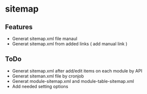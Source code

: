 sitemap
=======

Features
----------------------
* Generat sitemap.xml file manaul 
* Generat sitemap.xml from added links ( add manual link )

ToDo
----------------------
* Generat sitemap.xml after add/edit items on each module by API 
* Generat siteman.xml file by cronjob
* Generat module-sitemap.xml and module-table-sitemap.xml 
* Add needed setting options